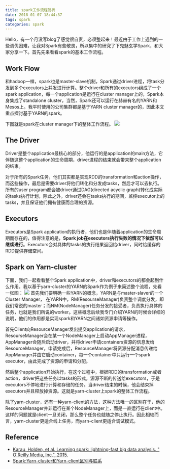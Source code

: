 ```yaml
---
title: spark工作流程简析
date: 2018-01-07 18:44:37
tags: spark
categories: spark
---
```

Hello，有一个月没写blog了感觉很自责，必须整起来！最近由于工作上遇到的一些调优困难，让我对Spark有些敬畏，所以集中的研究了下鬼魅玄学Spark，和大家分享一下。首先先来看看spark的基本工作流程。
<!--more-->
## Work Flow
和hadoop一样，spark也是master-slave机制，Spark通过driver进程，将task分发到多个executors上并发进行计算。整个driver和所有的executors组成了一个spark application，每一个application是运行在cluster manager上的，Spark本身集成了standalone cluster，当然，Spark还可以运行在赫赫有名的YARN和Mesos上。我平时使用的公司集群都是基于YARN cluster manager的，因此本文重点探讨基于YARN的spark。

下图就是spark在cluster manager下的整体工作流程。
![](http://otmy7guvn.bkt.clouddn.com/blog/15/15-1.png) 

## The Driver
Driver是整个application最核心的部分，他运行的是application的main方法，它伴随这整个application的生命周期，driver进程的结束就会带来整个application的结束。

对于所有的Spark任务，他们其实都是实现RDD的transformation和action操作，而这些操作，最后是需要driver将他们转化和分发成tasks，然后才可以去执行。所有的user program都会被driver通过DAG(directed acyclic graph)转化成实际的tasks执行计划，除此之外，driver还会在tasks执行的期间，监控executor上的tasks，并且保证他们拥有健康而合理的资源。

## Executors
Executors是Spark application的执行者，他们也是伴随着application的生命周期而存在的，值得注意的是，**Spark job在executors执行失败的情况下依然可以继续进行**。Executors会对具体的tasks的执行结果返回给driver，同时给缓存的RDD提供存储空间。

## Spark on Yarn-cluster
下面，我们一起看看整个Spark application中，driver和executors的都会起到什么作用。我以基于yarn-cluster的YARN的Spark作为例子来简述整个流程，先看一张图：
![](http://otmy7guvn.bkt.clouddn.com//blog/15/15-2.png) 
首先我们要明确一些YARN的概念，YARN是与master-slaver的一个Cluster Manager， 在YARN中，RM(ResourseManager)负责整个调度分发，即我们常说的master；而NM(NodeManager)任务分发的接受者，负责执行具体的任务，也就是我们所说的worker。这些概念后续我专门介绍YARN的时候会详细的说明，他们的作用都是实现spark和YARN之间诸如资源申请等操作。

首先Client向ResourceManager发出提交application的请求，ResourseManager会在某一个NodeManager上启动AppManager进程，AppManager会随后启动driver，并将driver申请containers资源的信息发给ResourceManager，申请完成后，ResourceManager将资源分配消息传递给AppManager并由它启动container，每一个container中只运行一个spark executor，由此完成了资源的申请和分配。

然后整个application开始执行，在这个过程中，根据RDD的transformation或者action，driver把这些任务以tasks的形式，源源不断的传送给executors，于是executors不停地进行计算和存储的任务。当driver结束的时候，他会结束掉executors并且释放掉资源。这就是yarn-cluster上spark的整体工作流程。

除了yarn-cluster，还有一种yarn-client的方法，这种方法唯一的区别在于，他的ResourceManager并非运行在某个NodeManager上，而是一直运行在client中。这样的问题就是client一旦关闭，那么整个任务也就随之停止执行。因此相较而言，yarn-cluster更适合线上任务，而yarn-client更适合调试模式。

## Reference
* [Karau, Holden, et al. Learning spark: lightning-fast big data analysis. " O'Reilly Media, Inc.", 2015.](http://shop.oreilly.com/product/0636920028512.do)
* [Spark:Yarn-cluster和Yarn-client区别与联系](https://www.iteblog.com/archives/1223.html)